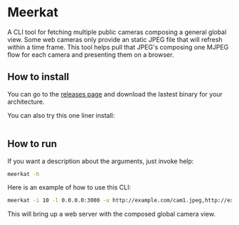 # Meerkat
A CLI tool for fetching multiple public cameras composing a general global view.
Some web cameras only provide an static JPEG file that will refresh within a time frame.
This tool helps pull that JPEG's composing one MJPEG flow for each camera and
presenting them on a browser.


## How to install

You can go to the [releases page](https://github.com/eloylp/meerkat/releases) and download the lastest
binary for your architecture.

You can also try this one liner install:
```bash

```

## How to run 

If you want a description about the arguments, just invoke help:
```bash
meerkat -h
```

Here is an example of how to use this CLI:
```bash
meerkat -i 10 -l 0.0.0.0:3000 -u http://example.com/cam1.jpeg,http://example.com/cam2.jpeg
```

This will bring up a web server with the composed global camera view.